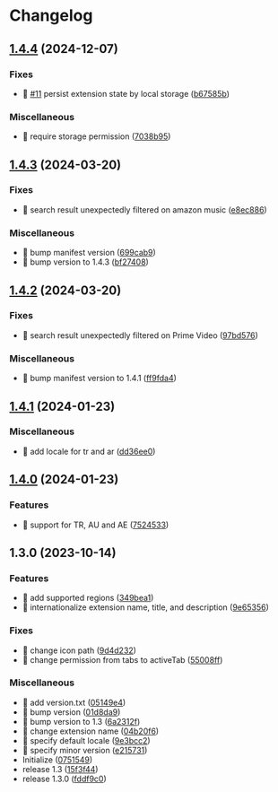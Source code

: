 # Changelog

## [1.4.4](https://github.com/shufo/amazon-3rd-party-seller-filter/compare/v1.4.3...v1.4.4) (2024-12-07)


### Fixes

* 🐛 [#11](https://github.com/shufo/amazon-3rd-party-seller-filter/issues/11) persist extension state by local storage ([b67585b](https://github.com/shufo/amazon-3rd-party-seller-filter/commit/b67585ba865fc78b1e4eeae49030a80017ee17e4))


### Miscellaneous

* 🤖 require storage permission ([7038b95](https://github.com/shufo/amazon-3rd-party-seller-filter/commit/7038b954538bbb920b7dc99ef420552abdc1adfc))

## [1.4.3](https://github.com/shufo/amazon-3rd-party-seller-filter/compare/v1.4.2...v1.4.3) (2024-03-20)


### Fixes

* 🐛 search result unexpectedly filtered on amazon music ([e8ec886](https://github.com/shufo/amazon-3rd-party-seller-filter/commit/e8ec886e8e254a7bc8fc53e42ae95102b176e603))


### Miscellaneous

* 🤖 bump manifest version ([699cab9](https://github.com/shufo/amazon-3rd-party-seller-filter/commit/699cab980ec4e69914cc660766737aebe15eed69))
* 🤖 bump version to 1.4.3 ([bf27408](https://github.com/shufo/amazon-3rd-party-seller-filter/commit/bf2740823b09ac80de5961d3faac5ec01915254f))

## [1.4.2](https://github.com/shufo/amazon-3rd-party-seller-filter/compare/v1.4.1...v1.4.2) (2024-03-20)


### Fixes

* 🐛 search result unexpectedly filtered on Prime Video ([97bd576](https://github.com/shufo/amazon-3rd-party-seller-filter/commit/97bd576eb8f02d7450537dbe77e0bc4189ae3f23))


### Miscellaneous

* 🤖 bump manifest version to 1.4.1 ([ff9fda4](https://github.com/shufo/amazon-3rd-party-seller-filter/commit/ff9fda4e9edfa5f2d8a1de6b5eca82ea0d1ae541))

## [1.4.1](https://github.com/shufo/amazon-3rd-party-seller-filter/compare/v1.4.0...v1.4.1) (2024-01-23)


### Miscellaneous

* 🤖 add locale for tr and ar ([dd36ee0](https://github.com/shufo/amazon-3rd-party-seller-filter/commit/dd36ee06687f5ccf20f9046a98669d32e847f3de))

## [1.4.0](https://github.com/shufo/amazon-3rd-party-seller-filter/compare/v1.3.0...v1.4.0) (2024-01-23)


### Features

* 🎸 support for TR, AU and AE ([7524533](https://github.com/shufo/amazon-3rd-party-seller-filter/commit/75245338f25b13f23161d1c4bd909ded4db0d73a))

## 1.3.0 (2023-10-14)


### Features

* 🎸 add supported regions ([349bea1](https://github.com/shufo/amazon-3rd-party-seller-filter/commit/349bea1b7ddd6380c8134e386c8646b9dc75886d))
* 🎸 internationalize extension name, title, and description ([9e65356](https://github.com/shufo/amazon-3rd-party-seller-filter/commit/9e65356038cd38f20cc80dc2bb073816900e920d))


### Fixes

* 🐛 change icon path ([9d4d232](https://github.com/shufo/amazon-3rd-party-seller-filter/commit/9d4d2327db313035a2cabc4e736ef4016f4c930b))
* 🐛 change permission from tabs to activeTab ([55008ff](https://github.com/shufo/amazon-3rd-party-seller-filter/commit/55008ffc77a56895983c0283e5a3d016a444baa0))


### Miscellaneous

* 🤖 add version.txt ([05149e4](https://github.com/shufo/amazon-3rd-party-seller-filter/commit/05149e4684a834e5a9c79c2be432373b0961dd4c))
* 🤖 bump version ([01d8da9](https://github.com/shufo/amazon-3rd-party-seller-filter/commit/01d8da976304331bc6172ef5fe0a8f3a185770bf))
* 🤖 bump version to 1.3 ([6a2312f](https://github.com/shufo/amazon-3rd-party-seller-filter/commit/6a2312f39f62ba0b1ba82a5633dcad99afb8a9c9))
* 🤖 change extension name ([04b20f6](https://github.com/shufo/amazon-3rd-party-seller-filter/commit/04b20f6510d981b4bdf86b9b382c75868a0a9db7))
* 🤖 specify default locale ([9e3bcc2](https://github.com/shufo/amazon-3rd-party-seller-filter/commit/9e3bcc278bfcc3b37a98e1e9e552db0a2d0a0b40))
* 🤖 specify minor version ([e215731](https://github.com/shufo/amazon-3rd-party-seller-filter/commit/e215731c6e384039c2b8a9546fb98b7f22536485))
* Initialize ([0751549](https://github.com/shufo/amazon-3rd-party-seller-filter/commit/0751549bf8a4ced511eb9eef79a6e9b93b8e30c1))
* release 1.3 ([15f3f44](https://github.com/shufo/amazon-3rd-party-seller-filter/commit/15f3f4468b90a75a64d9e4c1be9a21d40f4835ca))
* release 1.3.0 ([fddf9c0](https://github.com/shufo/amazon-3rd-party-seller-filter/commit/fddf9c07c34ddcac5198740733a7cff38a59d334))
